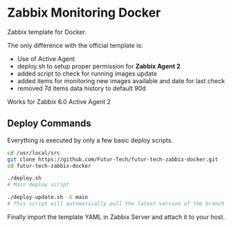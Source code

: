 # Zabbix Monitoring Docker
Zabbix template for Docker.

The only difference with the official template is:
- Use of Active Agent
- deploy.sh to setup proper permission for **Zabbix Agent 2**
- added script to check for running images update
- added items for monitoring new images available and date for last check
- removed 7d items data history to default 90d

Works for Zabbix 6.0 Active Agent 2

## Deploy Commands

Everything is executed by only a few basic deploy scripts. 

```bash
cd /usr/local/src
git clone https://github.com/Futur-Tech/futur-tech-zabbix-docker.git
cd futur-tech-zabbix-docker

./deploy.sh 
# Main deploy script

./deploy-update.sh -b main
# This script will automatically pull the latest version of the branch ("main" in the example) and relaunch itself if a new version is found. Then it will run deploy.sh. Also note that any additional arguments given to this script will be passed to the deploy.sh script.
```

Finally import the template YAML in Zabbix Server and attach it to your host.
